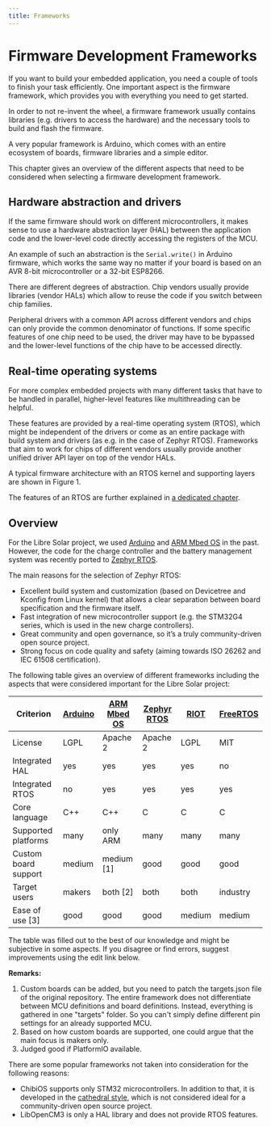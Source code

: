 ```yaml
---
title: Frameworks
---
```


# Firmware Development Frameworks

If you want to build your embedded application, you need a couple of tools to finish your task efficiently. One important aspect is the firmware framework, which provides you with everything you need to get started.

In order to not re-invent the wheel, a firmware framework usually contains libraries (e.g. drivers to access the hardware) and the necessary tools to build and flash the firmware.

A very popular framework is Arduino, which comes with an entire ecosystem of boards, firmware libraries and a simple editor.

This chapter gives an overview of the different aspects that need to be considered when selecting a firmware development framework.

## Hardware abstraction and drivers

If the same firmware should work on different microcontrollers, it makes sense to use a hardware abstraction layer (HAL) between the application code and the lower-level code directly accessing the registers of the MCU.

An example of such an abstraction is the `Serial.write()` in Arduino firmware, which works the same way no matter if your board is based on an AVR 8-bit microcontroller or a 32-bit ESP8266.

There are different degrees of abstraction. Chip vendors usually provide libraries (vendor HALs) which allow to reuse the code if you switch between chip families.

Peripheral drivers with a common API across different vendors and chips can only provide the common denominator of functions. If some specific features of one chip need to be used, the driver may have to be bypassed and the lower-level functions of the chip have to be accessed directly.

## Real-time operating systems

For more complex embedded projects with many different tasks that have to be handled in parallel, higher-level features like multithreading can be helpful.

These features are provided by a real-time operating system (RTOS), which might be independent of the drivers or come as an entire package with build system and drivers (as e.g. in the case of Zephyr RTOS). Frameworks that aim to work for chips of different vendors usually provide another unified driver API layer on top of the vendor HALs.

A typical firmware architecture with an RTOS kernel and supporting layers are shown in Figure 1.

<fig-caption src="development/rtos-architecture.svg" caption="Firmware architecture with RTOS kernel" num="1" />

The features of an RTOS are further explained in [a dedicated chapter](rtos_super_loop).

## Overview

For the Libre Solar project, we used [Arduino](https://www.arduino.cc/) and [ARM Mbed OS](https://os.mbed.com/) in the past. However, the code for the charge controller and the battery management system was recently ported to [Zephyr RTOS](https://www.zephyrproject.org/).

The main reasons for the selection of Zephyr RTOS:

- Excellent build system and customization (based on Devicetree and Kconfig from Linux kernel) that allows a clear separation between board specification and the firmware itself.
- Fast integration of new microcontroller support (e.g. the STM32G4 series, which is used in the new charge controllers).
- Great community and open governance, so it’s a truly community-driven open source project.
- Strong focus on code quality and safety (aiming towards ISO 26262 and IEC 61508 certification).

The following table gives an overview of different frameworks including the aspects that were considered important for the Libre Solar project:

Criterion             | [Arduino](https://www.arduino.cc/) | [ARM Mbed OS](https://os.mbed.com/)| [Zephyr RTOS](https://www.zephyrproject.org/)| [RIOT](http://riot-os.org/)   | [FreeRTOS](https://freertos.org/)  |
----------------------|---------|-----------|----------|--------|-----------|
License               | LGPL    | Apache 2  | Apache 2 | LGPL   | MIT       |
Integrated HAL        | yes     | yes       | yes      | yes    | no        |
Integrated RTOS       | no      | yes       | yes      | yes    | yes       |
Core language         | C++     | C++       | C        | C      | C         |
Supported platforms   | many    | only ARM  | many     | many   | many      |
Custom board support  | medium  | medium [1]| good     | good   | good      |
Target users          | makers  | both [2]  | both     | both   | industry  |
Ease of use [3]       | good    | good      | good     | medium | medium    |

The table was filled out to the best of our knowledge and might be subjective in some aspects. If you disagree or find errors, suggest improvements using the edit link below.

**Remarks:**

1. Custom boards can be added, but you need to patch the targets.json file of the original repository. The entire framework does not differentiate between MCU definitions and board definitions. Instead, everything is gathered in one "targets" folder. So you can't simply define different pin settings for an already supported MCU.
2. Based on how custom boards are supported, one could argue that the main focus is makers only.
3. Judged good if PlatformIO available.

There are some popular frameworks not taken into consideration for the following reasons:

- ChibiOS supports only STM32 microcontrollers. In addition to that, it is developed in the [cathedral style](https://en.wikipedia.org/wiki/The_Cathedral_and_the_Bazaar), which is not considered ideal for a community-driven open source project.
- LibOpenCM3 is only a HAL library and does not provide RTOS features.
